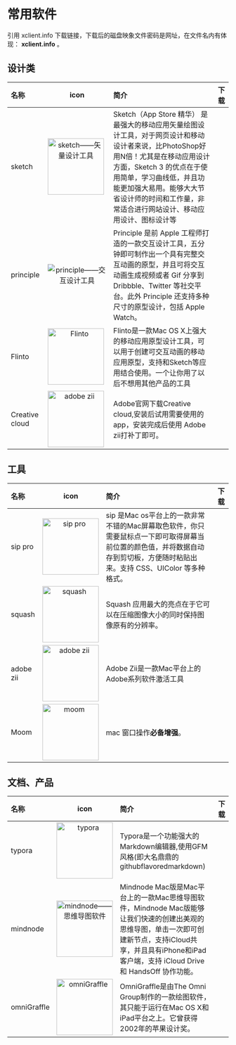 # 常用软件

引用 xclient.info 下载链接，下载后的磁盘映象文件密码是网址，在文件名内有体现： **xclient.info** 。

## 设计类

 | 名称 | icon | 简介 | 下载  |
 | :- | :-: | :- | :-:  |
 | sketch | <img src="https://static.jovi.cc/8192c982-4245-e1b4-36a7-cfcaac406b33.png" alt="sketch——矢量设计工具" style="display:block;width:128px;"> | Sketch（App Store 精华） 是最强大的移动应用矢量绘图设计工具，对于网页设计和移动设计者来说，比PhotoShop好用N倍！尤其是在移动应用设计方面，Sketch 3 的优点在于使用简单，学习曲线低，并且功能更加强大易用。能够大大节省设计师的时间和工作量，非常适合进行网站设计、移动应用设计、图标设计等 | <a href="https://xclient.info/s/sketch.html"><i class="fal fa-download"></i></a> |
 | principle | <img src="https://static.jovi.cc/ffb905b2-82a3-70f8-88b0-dac177ec4c27.png" alt="principle——交互设计工具" style="display:block;width:１２８px;"> | Principle 是前 Apple 工程师打造的一款交互设计工具，五分钟即可制作出一个具有完整交互动画的原型，并且可将交互动画生成视频或者 Gif 分享到 Dribbble、Twitter 等社交平台。此外 Principle 还支持多种尺寸的原型设计，包括 Apple Watch。 | <a href="https://xclient.info/s/principle.html"><i class="fal fa-download"></i></a> |
 | Flinto | <img src="https://static.jovi.cc/6aabc7ac-d5e7-acda-05f1-4856faf0d89f.png" alt="Flinto" style="display:block;width:128px;"> | Flinto是一款Mac OS X上强大的移动应用原型设计工具，可以用于创建可交互动画的移动应用原型，支持和Sketch等应用结合使用。一个让你用了以后不想用其他产品的工具 | <a href="https://xclient.info/s/flinto.html"><i class="fal fa-download"></i></a> |
 | Creative cloud |  <img src="https://static.jovi.cc/28384fdb-2de2-304c-4fc5-e01981032d1f.png" alt="adobe zii" style="display:block;width:128px;">  | Adobe官网下载Creative cloud,安装后试用需要使用的app，安装完成后使用 Adobe zii打补丁即可。| <a href="https://creative.adobe.com/products/download/creative-cloud"><i class="fal fa-download"></i></a> |

## 工具

 | 名称 | icon | 简介 | 下载  |
 | :- | :-: | :- | :-:  |
 | sip pro | <img src="https://static.jovi.cc/b3de6576-92b2-024d-a644-524671266583.png" alt="sip pro" style="display:block;width:128px;"> | sip 是Mac os平台上的一款非常不错的Mac屏幕取色软件，你只需要鼠标点一下即可取得屏幕当前位置的颜色值，并将数据自动存到剪切板，方便随时粘贴出来。支持 CSS、UIColor 等多种格式。 | <a href="https://xclient.info/s/sip.html"><i class="fal fa-download"></i></a> |
 | squash | <img src="https://static.jovi.cc/69592000-6b1e-2030-452d-e04b451bf4ca.png" alt="squash" style="display:block;width:128px;"> | Squash 应用最大的亮点在于它可以在压缩图像大小的同时保持图像原有的分辨率。 | <a href="https://xclient.info/s/squash.html"><i class="fal fa-download"></i></a> |
 | adobe zii | <img src="https://static.jovi.cc/28384fdb-2de2-304c-4fc5-e01981032d1f.png" alt="adobe zii" style="display:block;width:128px;"> | Adobe Zii是一款Mac平台上的Adobe系列软件激活工具 | <a href="https://xclient.info/s/adobe-zii.html"><i class="fal fa-download"></i></a> |
 | Moom | <img src="https://static.jovi.cc/moom.png" alt="moom" style="display:block;width:128px;"> | mac 窗口操作**必备增强**。 | <a href="https://xclient.info/s/moom.html"><i class="fal fa-download"></i></a> |

## 文档、产品

 | 名称 | icon | 简介 | 下载  |
 | :- | :-: | :- | :-:  |
 | typora | <img src="https://static.jovi.cc/80369933-7b6c-a847-59ea-7a198416754d.png" alt="typora" style="display:block;width:128px;"> | Typora是一个功能强大的Markdown编辑器,使用GFM风格(即大名鼎鼎的githubflavoredmarkdown) | <a href="https://www.typora.io/"><i class="fal fa-download"></i></a> |
 | mindnode | <img src="https://static.jovi.cc/264bde5a-d298-128a-fc9a-40865b5dd616.png" alt="mindnode——思维导图软件" style="display:block;width:128px;"> | Mindnode Mac版是Mac平台上的一款Mac思维导图软件，Mindnode Mac版能够让我们快速的创建出美观的思维导图，单击一次即可创建新节点，支持iCloud共享，并且具有iPhone和iPad客户端，支持 iCloud Drive 和 HandsOff 协作功能。 | <a href="https://xclient.info/s/mind-node-pro.html"><i class="fal fa-download"></i></a> |
 | omniGraffle | <img src="https://static.jovi.cc/defef9ef-d287-0bab-fb02-effe8e9ae15e.png" alt="omniGraffle" style="display:block;width:128px;"> | OmniGraffle是由The Omni Group制作的一款绘图软件，其只能于运行在Mac OS X和iPad平台之上。它曾获得2002年的苹果设计奖。 | <a href="https://xclient.info/s/omnigraffle.html"><i class="fal fa-download"></i></a> |